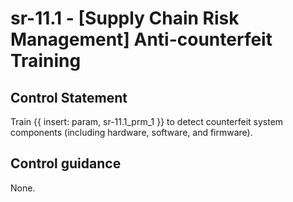 # sr-11.1 - \[Supply Chain Risk Management\] Anti-counterfeit Training

## Control Statement

Train {{ insert: param, sr-11.1_prm_1 }} to detect counterfeit system components (including hardware, software, and firmware).

## Control guidance

None.
